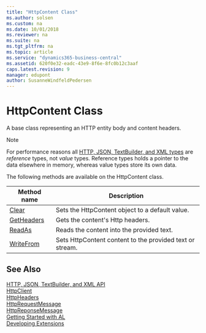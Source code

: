 ```yaml
---
title: "HttpContent Class"
ms.author: solsen
ms.custom: na
ms.date: 10/01/2018
ms.reviewer: na
ms.suite: na
ms.tgt_pltfrm: na
ms.topic: article
ms.service: "dynamics365-business-central"
ms.assetid: 620f0e32-eadc-43e9-8f6e-8fc0b12c3aaf
caps.latest.revision: 9
manager: edupont
author: SusanneWindfeldPedersen
---
```


 

# HttpContent Class
A base class representing an HTTP entity body and content headers.

> [!NOTE]
> For performance reasons all [HTTP, JSON, TextBuilder, and XML types](../devenv-restapi-overview.md) are *reference* types, not *value* types. Reference types holds a pointer to the data elsewhere in memory, whereas value types store its own data.

The following methods are available on the HttpContent class.

|Method name|Description|
|-----------|-----------|
|[Clear](httpcontent-clear-method.md)|Sets the HttpContent object to a default value.|
|[GetHeaders](httpcontent-getheaders-method.md)|Gets the content's Http headers.|
|[ReadAs](httpcontent-readas-method.md)|Reads the content into the provided text.|
|[WriteFrom](httpcontent-writefrom-method.md)|Sets HttpContent content to the provided text or stream.|


## See Also
[HTTP, JSON, TextBuilder, and XML API](../devenv-restapi-overview.md)  
[HttpClient](httpclient-class.md)  
[HttpHeaders](httpheaders-class.md)  
[HttpRequestMessage](httprequestmessage-class.md)  
[HttpReponseMessage](httpresponsemessage-class.md)  
[Getting Started with AL](../devenv-get-started.md)  
[Developing Extensions](../devenv-dev-overview.md)  